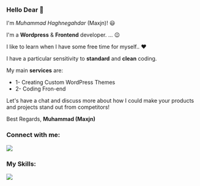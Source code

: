 
<p align="left">
<p align="left">
 <h3 align="left">Hello Dear 👋</h3>
<p align="left">
 
I'm <i>Muhammad Haghnegahdar</i> (Maxjn)! 😃

I'm a **Wordpress** & **Frontend** developer. ... 😉

 I like to learn when I have some free time for myself.. ❤️
</p>
<p align="left">
 I have a particular sensitivity to <b>standard</b> and <b>clean</b>
coding.
</p>

My main **services** are:
- 1- Creating Custom WordPress Themes
- 2- Coding Fron-end

Let's have a chat and discuss more about how I could make your products and projects stand out from competitors!

Best Regards,
<b>Muhammad (Maxjn)</b>
</p>
<!--*Contacts -->
<h3 align="left">Connect with me:</h3>
<p align="left">
    <a href="https://www.linkedin.com/in/maxjn/" target="blank">
        <img src="https://skillicons.dev/icons?i=linkedin" />
    </a>
</p>

<!--*Skills -->
<h3 align="left">My Skills:</h3>
<p align="left">
  <a href="https://skillicons.dev">
    <img src="https://skillicons.dev/icons?i=html,css,js,bootstrap,tailwind,sass,wordpress,react,git,docker" />
  </a>
</p>
